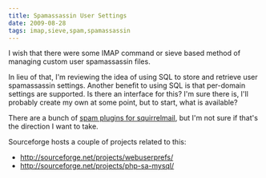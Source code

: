 ```yaml
---
title: Spamassassin User Settings
date: 2009-08-28
tags: imap,sieve,spam,spamassassin
---
```

I wish that there were some IMAP command or sieve based method of managing custom user spamassassin files.

In lieu of that, I'm reviewing the idea of using SQL to store and retrieve user spamassassin settings. Another benefit to using SQL is that per-domain settings are supported. Is there an interface for this? I'm sure there is, I'll probably create my own at some point, but to start, what is available?

There are a bunch of <a href="http://squirrelmail.org/plugins_category.php?category_id=3" rel="nofollow">spam plugins for squirrelmail</a>, but I'm not sure if that's the direction I want to take.

Sourceforge hosts a couple of projects related to this:

* <a rel="nofollow" href="http://sourceforge.net/projects/webuserprefs/">http://sourceforge.net/projects/webuserprefs/</a>
* <a rel="nofollow" href="http://sourceforge.net/projects/php-sa-mysql/">http://sourceforge.net/projects/php-sa-mysql/</a>


